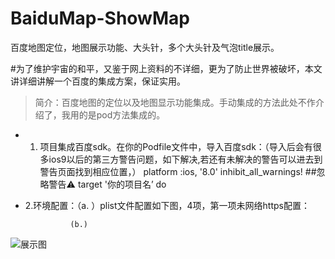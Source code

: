 # BaiduMap-ShowMap
百度地图定位，地图展示功能、大头针，多个大头针及气泡title展示。

#为了维护宇宙的和平，又鉴于网上资料的不详细，更为了防止世界被破坏，本文讲详细讲解一个百度的集成方案，保证实用。
>简介：百度地图的定位以及地图显示功能集成。手动集成的方法此处不作介绍了，我用的是pod方法集成的。
- 1. 项目集成百度sdk。在你的Podfile文件中，导入百度sdk：（导入后会有很多ios9以后的第三方警告问题，如下解决,若还有未解决的警告可以进去到警告页面找到相应位置，）
platform :ios, '8.0'
inhibit_all_warnings!   ##忽略警告⚠️
target '你的项目名’ do
- 2.环境配置：（a. ）plist文件配置如下图，4项，第一项未网络https配置：

                (b.)

![展示图](https://github.com/diankuanghuolong/BaiduMap-ShowMap/blob/master/showImages/地图.gif)


